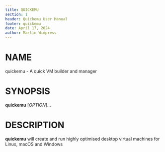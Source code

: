 ```yaml
---
title: QUICKEMU
section: 1
header: Quickemu User Manual
footer: quickemu
date: April 17, 2024
author: Martin Wimpress
---
```


# NAME

quickemu - A quick VM builder and manager

# SYNOPSIS

**quickemu** [*OPTION*]...

# DESCRIPTION

**quickemu** will create and run highly optimised desktop virtual machines for Linux,
macOS and Windows
